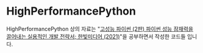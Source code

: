 # HighPerformancePython


HighPerformancePython 상의 자료는 "[고성능 파이썬 (2판) 파이썬 성능 잠재력을 끌어내는 실용적인 개발 전략서; 한빛미디어 (2021)](https://www.hanbit.co.kr/store/books/look.php?p_code=B8494674601)"을 공부하면서 작성한 코드들 입니다.
